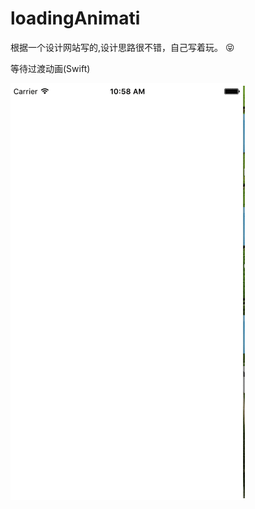# loadingAnimati
根据一个设计网站写的,设计思路很不错，自己写着玩。 😝

等待过渡动画(Swift)<br/>

<img src="https://github.com/HectorLiuk/loadingAnimation/blob/master/demo.gif"><br/>
